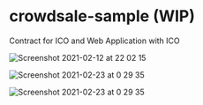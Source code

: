 # crowdsale-sample (WIP)

Contract for ICO and Web Application with ICO

![Screenshot 2021-02-12 at 22 02 15](https://user-images.githubusercontent.com/19720977/107771475-28a2d900-6d7e-11eb-8461-27ff66f804f0.png)

![Screenshot 2021-02-23 at 0 29 35](https://user-images.githubusercontent.com/19720977/108729974-6cf85b00-756e-11eb-9320-2d7e27af1c29.png)

![Screenshot 2021-02-23 at 0 29 35](https://user-images.githubusercontent.com/19720977/108729980-6d90f180-756e-11eb-9f4e-00d7225eed08.png)
